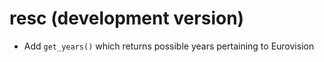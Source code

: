 # resc (development version)

* Add `get_years()` which returns possible years pertaining to Eurovision
